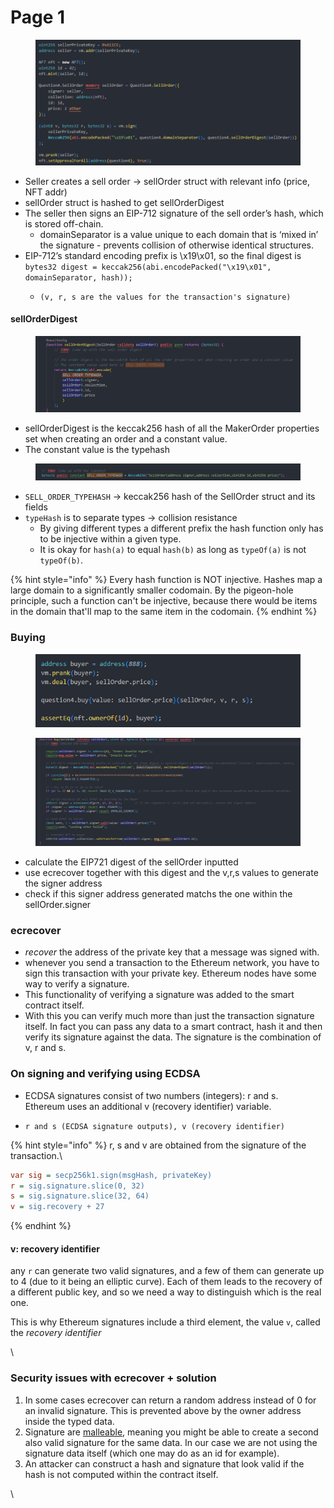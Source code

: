 # Page 1

<figure><img src="../../../.gitbook/assets/image (233).png" alt=""><figcaption></figcaption></figure>

* Seller creates a sell order -> sellOrder struct with relevant info (price, NFT addr)
* sellOrder struct is hashed to get sellOrderDigest
* The seller then signs an EIP-712 signature of the sell order’s hash, which is stored off-chain.
  * domainSeparator is a value unique to each domain that is ‘mixed in’ the signature - prevents collision of otherwise identical structures.
* EIP-712’s standard encoding prefix is \x19\x01, so the final digest is \
  `bytes32 digest = keccak256(abi.encodePacked("\x19\x01", domainSeparator, hash));`
  * ```
    (v, r, s are the values for the transaction's signature)
    ```

#### sellOrderDigest

<figure><img src="../../../.gitbook/assets/image (213).png" alt=""><figcaption></figcaption></figure>

* sellOrderDigest is the keccak256 hash of all the MakerOrder properties set when creating an order and a constant value.
* The constant value is the typehash

<figure><img src="../../../.gitbook/assets/image (4).png" alt=""><figcaption></figcaption></figure>

* `SELL_ORDER_TYPEHASH` -> keccak256 hash of the SellOrder struct and its fields
* `typeHash` is to separate types -> collision resistance
  * By giving different types a different prefix the hash function only has to be injective within a given type.&#x20;
  * It is okay for `hash(a)` to equal `hash(b)` as long as `typeOf(a)` is not `typeOf(b)`.

{% hint style="info" %}
Every hash function is NOT injective. Hashes map a large domain to a significantly smaller codomain. By the pigeon-hole principle, such a function can't be injective, because there would be items in the domain that'll map to the same item in the codomain.
{% endhint %}

### Buying

<figure><img src="../../../.gitbook/assets/image (5).png" alt=""><figcaption></figcaption></figure>

<figure><img src="../../../.gitbook/assets/image (226).png" alt=""><figcaption></figcaption></figure>

* calculate the EIP721 digest of the sellOrder inputted
* use ecrecover together with this digest and the v,r,s values to generate the signer address
* check if this signer address generated matchs the one within the sellOrder.signer

### ecrecover

* _recover_ the address of the private key that a message was signed with.&#x20;
* whenever you send a transaction to the Ethereum network, you have to sign this transaction with your private key. Ethereum nodes have some way to verify a signature.
* This functionality of verifying a signature was added to the smart contract itself.&#x20;
* With this you can verify much more than just the transaction signature itself. In fact you can pass any data to a smart contract, hash it and then verify its signature against the data. The signature is the combination of v, r and s.

### On signing and verifying using ECDSA

* ECDSA signatures consist of two numbers (integers): r and s. \
  Ethereum uses an additional v (recovery identifier) variable.
* ```solidity
  r and s (ECDSA signature outputs), v (recovery identifier)
  ```

{% hint style="info" %}
r, s and v are obtained from the signature of the transaction.\


```ini
var sig = secp256k1.sign(msgHash, privateKey)
r = sig.signature.slice(0, 32)
s = sig.signature.slice(32, 64)
v = sig.recovery + 27
```
{% endhint %}

#### v: recovery identifier

any `r` can generate two valid signatures, and a few of them can generate up to 4 (due to it being an elliptic curve). Each of them leads to the recovery of a different public key, and so we need a way to distinguish which is the real one.

This is why Ethereum signatures include a third element, the value `v`, called the _recovery identifier_

\


### Security issues with ecrecover + solution

1. In some cases ecrecover can return a random address instead of 0 for an invalid signature. This is prevented above by the owner address inside the typed data.
2. Signature are [malleable](http://coders-errand.com/malleability-ecdsa-signatures/), meaning you might be able to create a second also valid signature for the same data. In our case we are not using the signature data itself (which one may do as an id for example).
3. An attacker can construct a hash and signature that look valid if the hash is not computed within the contract itself.

\

